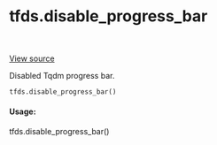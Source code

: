 <div itemscope itemtype="http://developers.google.com/ReferenceObject">
<meta itemprop="name" content="tfds.disable_progress_bar" />
<meta itemprop="path" content="Stable" />
</div>

# tfds.disable_progress_bar

<!-- Insert buttons -->

<table class="tfo-notebook-buttons tfo-api" align="left">
</table>

<a target="_blank" href="https://github.com/tensorflow/datasets/tree/master/tensorflow_datasets/core/utils/tqdm_utils.py">View
source</a>

<!-- Start diff -->
Disabled Tqdm progress bar.

```python
tfds.disable_progress_bar()
```

<!-- Placeholder for "Used in" -->

#### Usage:

tfds.disable_progress_bar()
